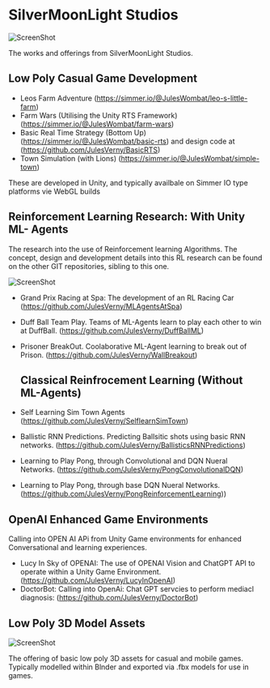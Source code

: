 # SilverMoonLight Studios 

![ScreenShot](OverviewPic.PNG)



The works and offerings from SilverMoonLight Studios.

## Low Poly Casual Game Development

- Leos Farm Adventure (https://simmer.io/@JulesWombat/leo-s-little-farm)
- Farm Wars (Utilising the Unity RTS Framework) (https://simmer.io/@JulesWombat/farm-wars)
- Basic Real Time Strategy (Bottom Up)   (https://simmer.io/@JulesWombat/basic-rts) and design code at (https://github.com/JulesVerny/BasicRTS)
- Town Simulation (with Lions)  (https://simmer.io/@JulesWombat/simple-town)

These are developed in Unity, and typically availbale on Simmer IO type platforms vie WebGL builds

## Reinforcement Learning Research: With Unity ML- Agents

The research into the use of Reinforcement learning Algorithms.  The concept, design and development details into this RL research can be found on the other GIT repositories, sibling to this one.   

![ScreenShot](RLPic.PNG)

- Grand Prix Racing at Spa: The development of an RL Racing Car (https://github.com/JulesVerny/MLAgentsAtSpa)
- Duff Ball Team Play. Teams of ML-Agents learn to play each other to win at DuffBall. (https://github.com/JulesVerny/DuffBallML)
- Prisoner BreakOut.  Coolaborative ML-Agent learning to break out of Prison. (https://github.com/JulesVerny/WallBreakout)

  ## Classical Reinfrocement Learning (Without ML-Agents) 
- Self Learning Sim Town Agents (https://github.com/JulesVerny/SelflearnSimTown)
- Ballistic RNN Predictions. Predicting Ballsitic shots using basic RNN networks. (https://github.com/JulesVerny/BallisticsRNNPredictions)
- Learning to Play Pong, through Convolutional and DQN Nueral Networks. (https://github.com/JulesVerny/PongConvolutionalDQN)
- Learning to Play Pong, through base DQN Nueral Networks. (https://github.com/JulesVerny/PongReinforcementLearning))



## OpenAI Enhanced Game Environments 
Calling into OPEN AI APi from Unity Game environments for enhanced Conversational and learning experiences. 

- Lucy In Sky of OPENAI: The use of OPENAI Vision and ChatGPT API to operate within a Unity Game Environment.  (https://github.com/JulesVerny/LucyInOpenAI)
- DoctorBot: Calling into OpenAi: Chat GPT servcies to perform mediacl diagnosis:  (https://github.com/JulesVerny/DoctorBot)


## Low Poly 3D Model Assets
![ScreenShot](JodrellBankPic.PNG)

The offering of basic low poly 3D assets for casual and mobile games. Typically modelled within Blnder and exported via .fbx models for use in games. 


